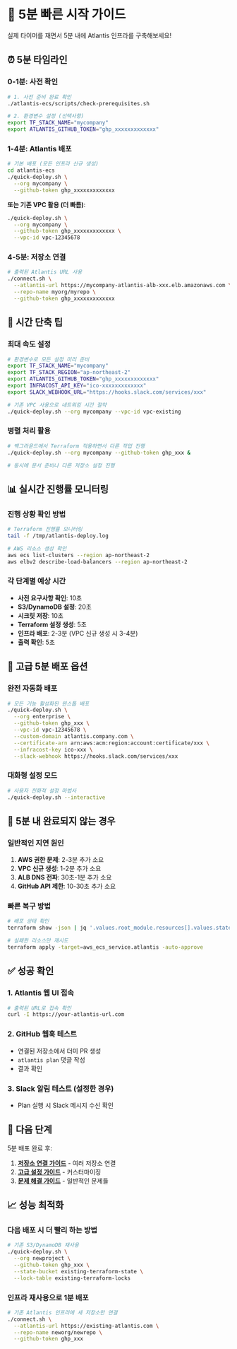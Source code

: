 # 🚀 5분 빠른 시작 가이드

실제 타이머를 재면서 5분 내에 Atlantis 인프라를 구축해보세요!

## ⏰ 5분 타임라인

### 0-1분: 사전 확인
```bash
# 1. 사전 준비 완료 확인
./atlantis-ecs/scripts/check-prerequisites.sh

# 2. 환경변수 설정 (선택사항)
export TF_STACK_NAME="mycompany"
export ATLANTIS_GITHUB_TOKEN="ghp_xxxxxxxxxxxxx"
```

### 1-4분: Atlantis 배포
```bash
# 기본 배포 (모든 인프라 신규 생성)
cd atlantis-ecs
./quick-deploy.sh \
  --org mycompany \
  --github-token ghp_xxxxxxxxxxxxx
```

**또는 기존 VPC 활용 (더 빠름)**:
```bash
./quick-deploy.sh \
  --org mycompany \
  --github-token ghp_xxxxxxxxxxxxx \
  --vpc-id vpc-12345678
```

### 4-5분: 저장소 연결
```bash
# 출력된 Atlantis URL 사용
./connect.sh \
  --atlantis-url https://mycompany-atlantis-alb-xxx.elb.amazonaws.com \
  --repo-name myorg/myrepo \
  --github-token ghp_xxxxxxxxxxxxx
```

## 🎯 시간 단축 팁

### 최대 속도 설정
```bash
# 환경변수로 모든 설정 미리 준비
export TF_STACK_NAME="mycompany"
export TF_STACK_REGION="ap-northeast-2"
export ATLANTIS_GITHUB_TOKEN="ghp_xxxxxxxxxxxxx"
export INFRACOST_API_KEY="ico-xxxxxxxxxxxxx"
export SLACK_WEBHOOK_URL="https://hooks.slack.com/services/xxx"

# 기존 VPC 사용으로 네트워킹 시간 절약
./quick-deploy.sh --org mycompany --vpc-id vpc-existing
```

### 병렬 처리 활용
```bash
# 백그라운드에서 Terraform 적용하면서 다른 작업 진행
./quick-deploy.sh --org mycompany --github-token ghp_xxx &

# 동시에 문서 준비나 다른 저장소 설정 진행
```

## 📊 실시간 진행률 모니터링

### 진행 상황 확인 방법
```bash
# Terraform 진행률 모니터링
tail -f /tmp/atlantis-deploy.log

# AWS 리소스 생성 확인
aws ecs list-clusters --region ap-northeast-2
aws elbv2 describe-load-balancers --region ap-northeast-2
```

### 각 단계별 예상 시간
- **사전 요구사항 확인**: 10초
- **S3/DynamoDB 설정**: 20초
- **시크릿 저장**: 10초
- **Terraform 설정 생성**: 5초
- **인프라 배포**: 2-3분 (VPC 신규 생성 시 3-4분)
- **출력 확인**: 5초

## 🔧 고급 5분 배포 옵션

### 완전 자동화 배포
```bash
# 모든 기능 활성화된 원스톱 배포
./quick-deploy.sh \
  --org enterprise \
  --github-token ghp_xxx \
  --vpc-id vpc-12345678 \
  --custom-domain atlantis.company.com \
  --certificate-arn arn:aws:acm:region:account:certificate/xxx \
  --infracost-key ico-xxx \
  --slack-webhook https://hooks.slack.com/services/xxx
```

### 대화형 설정 모드
```bash
# 사용자 친화적 설정 마법사
./quick-deploy.sh --interactive
```

## 🚨 5분 내 완료되지 않는 경우

### 일반적인 지연 원인
1. **AWS 권한 문제**: 2-3분 추가 소요
2. **VPC 신규 생성**: 1-2분 추가 소요  
3. **ALB DNS 전파**: 30초-1분 추가 소요
4. **GitHub API 제한**: 10-30초 추가 소요

### 빠른 복구 방법
```bash
# 배포 상태 확인
terraform show -json | jq '.values.root_module.resources[].values.state'

# 실패한 리소스만 재시도
terraform apply -target=aws_ecs_service.atlantis -auto-approve
```

## ✅ 성공 확인

### 1. Atlantis 웹 UI 접속
```bash
# 출력된 URL로 접속 확인
curl -I https://your-atlantis-url.com
```

### 2. GitHub 웹훅 테스트
- 연결된 저장소에서 더미 PR 생성
- `atlantis plan` 댓글 작성
- 결과 확인

### 3. Slack 알림 테스트 (설정한 경우)
- Plan 실행 시 Slack 메시지 수신 확인

## 🔄 다음 단계

5분 배포 완료 후:
1. **[저장소 연결 가이드](./repository-setup.md)** - 여러 저장소 연결
2. **[고급 설정 가이드](./advanced-configuration.md)** - 커스터마이징
3. **[문제 해결 가이드](./troubleshooting.md)** - 일반적인 문제들

## 📈 성능 최적화

### 다음 배포 시 더 빨리 하는 방법
```bash
# 기존 S3/DynamoDB 재사용
./quick-deploy.sh \
  --org newproject \
  --github-token ghp_xxx \
  --state-bucket existing-terraform-state \
  --lock-table existing-terraform-locks
```

### 인프라 재사용으로 1분 배포
```bash
# 기존 Atlantis 인프라에 새 저장소만 연결
./connect.sh \
  --atlantis-url https://existing-atlantis.com \
  --repo-name neworg/newrepo \
  --github-token ghp_xxx
```